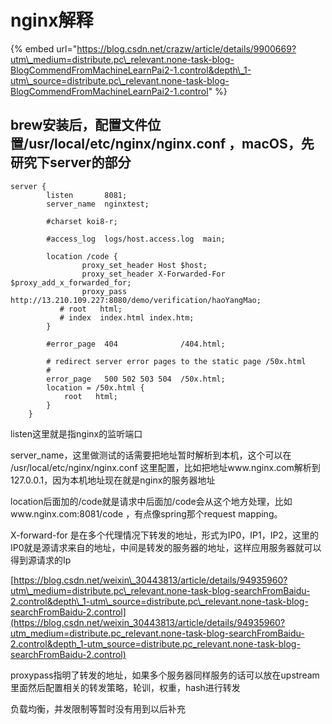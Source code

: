 # nginx解释

{% embed url="https://blog.csdn.net/crazw/article/details/9900669?utm\_medium=distribute.pc\_relevant.none-task-blog-BlogCommendFromMachineLearnPai2-1.control&depth\_1-utm\_source=distribute.pc\_relevant.none-task-blog-BlogCommendFromMachineLearnPai2-1.control" %}

## brew安装后，配置文件位置/usr/local/etc/nginx/nginx.conf ，macOS，先研究下server的部分

```text
server {
        listen       8081;
        server_name  nginxtest;

        #charset koi8-r;

        #access_log  logs/host.access.log  main;

        location /code {
                proxy_set_header Host $host;
                proxy_set_header X-Forwarded-For $proxy_add_x_forwarded_for;
                proxy_pass http://13.210.109.227:8080/demo/verification/haoYangMao;
           # root   html;
           # index  index.html index.htm;
        }

        #error_page  404              /404.html;

        # redirect server error pages to the static page /50x.html
        #
        error_page   500 502 503 504  /50x.html;
        location = /50x.html {
            root   html;
        }
    }
```

listen这里就是指nginx的监听端口

server\_name，这里做测试的话需要把地址暂时解析到本机，这个可以在 /usr/local/etc/nginx/nginx.conf 这里配置，比如把地址www.nginx.com解析到127.0.0.1，因为本机地址现在就是nginx的服务器地址

location后面加的/code就是请求中后面加/code会从这个地方处理，比如www.nginx.com:8081/code ，有点像spring那个request mapping。

X-forward-for 是在多个代理情况下转发的地址，形式为IP0，IP1，IP2，这里的IP0就是源请求来自的地址，中间是转发的服务器的地址，这样应用服务器就可以得到源请求的Ip

[https://blog.csdn.net/weixin\_30443813/article/details/94935960?utm\_medium=distribute.pc\_relevant.none-task-blog-searchFromBaidu-2.control&depth\_1-utm\_source=distribute.pc\_relevant.none-task-blog-searchFromBaidu-2.control](https://blog.csdn.net/weixin_30443813/article/details/94935960?utm_medium=distribute.pc_relevant.none-task-blog-searchFromBaidu-2.control&depth_1-utm_source=distribute.pc_relevant.none-task-blog-searchFromBaidu-2.control)

proxypass指明了转发的地址，如果多个服务器同样服务的话可以放在upstream里面然后配置相关的转发策略，轮训，权重，hash进行转发

负载均衡，并发限制等暂时没有用到以后补充



